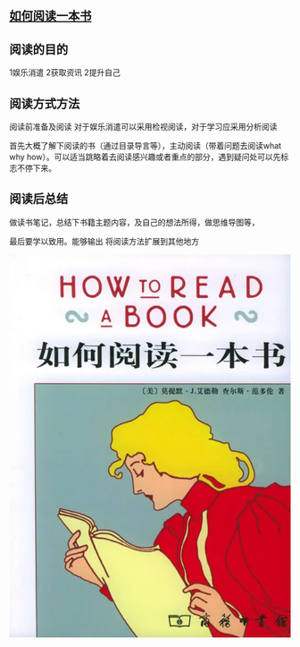 ## [如何阅读一本书 ](https://book.douban.com/subject/1013208/)

## 阅读的目的

1娱乐消遣
2获取资讯
2提升自己

## 阅读方式方法

阅读前准备及阅读
对于娱乐消遣可以采用检视阅读，对于学习应采用分析阅读

首先大概了解下阅读的书（通过目录导言等），主动阅读（带着问题去阅读what why how）。可以适当跳略着去阅读感兴趣或者重点的部分，遇到疑问处可以先标志不停下来。

## 阅读后总结

做读书笔记，总结下书籍主题内容，及自己的想法所得，做思维导图等，

最后要学以致用。能够输出
将阅读方法扩展到其他地方

![](https://github.com/zqisme/picx-images-hosting/raw/master/20230926/s1670978.6fu0tbe8kgc0.webp)
